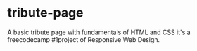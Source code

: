 # tribute-page
A basic tribute page with fundamentals of HTML and CSS
 it's a freecodecamp #1project of Responsive Web Design.
